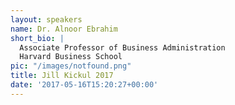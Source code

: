 ```yaml
---
layout: speakers
name: Dr. Alnoor Ebrahim
short_bio: |
  Associate Professor of Business Administration
  Harvard Business School
pic: "/images/notfound.png"
title: Jill Kickul 2017
date: '2017-05-16T15:20:27+00:00'
---
```

